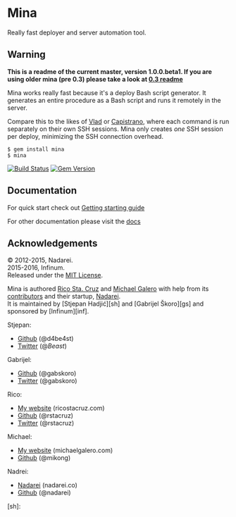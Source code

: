 # Mina

Really fast deployer and server automation tool.

## Warning

**This is a readme of the current master, version 1.0.0.beta1. If you are using older mina (pre 0.3) please take a look at [0.3 readme](https://github.com/mina-deploy/mina/blob/v0.3.8/Readme.md)**


Mina works really fast because it's a deploy Bash script generator. It
generates an entire procedure as a Bash script and runs it remotely in the
server.

Compare this to the likes of [Vlad](https://github.com/seattlerb/vlad) or
[Capistrano](https://github.com/capistrano/capistrano), where each command
is run separately on their own SSH sessions. Mina only creates *one* SSH
session per deploy, minimizing the SSH connection overhead.

    $ gem install mina
    $ mina

[![Build Status](https://travis-ci.org/mina-deploy/mina.svg?branch=master)](https://travis-ci.org/mina-deploy/mina)
[![Gem Version](https://badge.fury.io/rb/mina.svg)](http://badge.fury.io/rb/mina)

Documentation
----------------

For quick start check out [Getting starting guide](docs/getting_started.md)


For other documentation please visit the [docs](docs)

Acknowledgements
----------------

© 2012-2015, Nadarei.  
2015-2016, Infinum.  
Released under the [MIT License](http://www.opensource.org/licenses/mit-license.php).

Mina is authored [Rico Sta. Cruz][rsc] and [Michael Galero][mg] with help from its [contributors][c] and their startup, [Nadarei][nd].  
It is maintained by [Stjepan Hadjić][sh] and [Gabrijel Škoro][gs] and sponsored by [Infinum][inf].

Stjepan:

* [Github](https://github.com/d4be4st) (@d4be4st)
* [Twitter](https://twitter.com/_Beast_) (@_Beast_)

Gabrijel:

* [Github](https://github.com/gabskoro) (@gabskoro)
* [Twitter](https://twitter.com/gabskoro) (@gabskoro)

Rico:

 * [My website](http://ricostacruz.com) (ricostacruz.com)
 * [Github](http://github.com/rstacruz) (@rstacruz)
 * [Twitter](http://twitter.com/rstacruz) (@rstacruz)

Michael:

 * [My website][mg] (michaelgalero.com)
 * [Github](http://github.com/mikong) (@mikong)

Nadrei:

 * [Nadarei](http://nadarei.co) (nadarei.co)
 * [Github](http://github.com/nadarei) (@nadarei)

[rsc]: http://ricostacruz.com
[mg]:  http://devblog.michaelgalero.com/
[c]:   http://github.com/mina-deploy/mina/graphs/contributors
[nd]:  http://nadarei.co
[sh]:  
